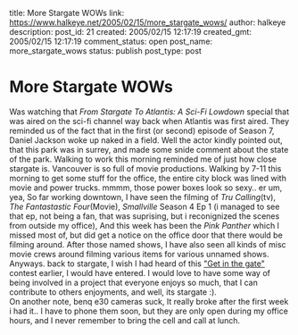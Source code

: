 title: More Stargate WOWs
link: https://www.halkeye.net/2005/02/15/more_stargate_wows/
author: halkeye
description: 
post_id: 21
created: 2005/02/15 12:17:19
created_gmt: 2005/02/15 12:17:19
comment_status: open
post_name: more_stargate_wows
status: publish
post_type: post

# More Stargate WOWs

Was watching that _From Stargate To Atlantis: A Sci-Fi Lowdown_ special that was aired on the sci-fi channel way back when Atlantis was first aired. They reminded us of the fact that in the first (or second) episode of Season 7, Daniel Jackson woke up naked in a field. Well the actor kindly pointed out, that this park was in surrey, and made some snide comment about the state of the park. Walking to work this morning reminded me of just how close stargate is. Vancouver is so full of movie productions. Walking by 7-11 this morning to get some stuff for the office, the entire city block was lined with movie and power trucks. mmmm, those power boxes look so sexy.. er um, yea, So far working downtown, I have seen the filming of _Tru Calling_(tv), _The Fantastastic Four_(Movie), _Smallville_ Season 4 Ep 1 (i managed to see that ep, not being a fan, that was suprising, but i reconignized the scenes from outside my office), And this week has been the _Pink Panther_ which I missed most of, but did get a notice on the office door that there would be filming around. After those named shows, I have also seen all kinds of misc movie crews around filming various items for various unnamed shows. Anyways. back to stargate, I wish I had heard of this ["Get in the gate"](http://www.scifi.com/getinthegate/) contest earlier, I would have entered. I would love to have some way of being involved in a project that everyone enjoys so much, that I can contribute to others enjoyments, and well, its stargate :).   
On another note, benq e30 cameras suck, It really broke after the first week i had it.. I have to phone them soon, but they are only open during my office hours, and I never remember to bring the cell and call at lunch.
